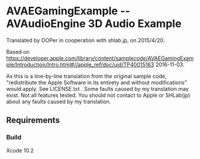 # AVAEGamingExample -- AVAudioEngine 3D Audio Example

Translated by OOPer in cooperation with shlab.jp, on 2015/4/20.

Based on
<https://developer.apple.com/library/content/samplecode/AVAEGamingExample/Introduction/Intro.html#//apple_ref/doc/uid/TP40015163>
2016-11-03.

As this is a line-by-line translation from the original sample code, "redistribute the Apple Software in its entirety and without modifications" would apply. See LICENSE.txt .
Some faults caused by my translation may exist. Not all features tested.
You should not contact to Apple or SHLab(jp) about any faults caused by my translation.

## Requirements

### Build

Xcode 10.2
